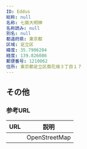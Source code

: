 ```yaml
---
ID: Eddus
総称: null
名称: 七面大明神
名称読み: null
別名: null
都道府県: 東京都
区域: 足立区
緯度: 35.7906204
経度: 139.826086
郵便番号: 1210062
住所: 東京都足立区南花畑３丁目１７
---
```


## その他

### 参考URL

| URL | 説明          |
| --- | ------------- |
|     | OpenStreetMap |
